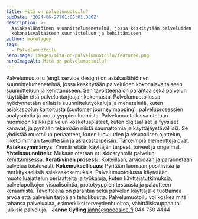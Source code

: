 ```yaml
---
title: Mitä on palvelumuotoilu?
pubDate: '2024-06-27T01:00:01.000Z'
description: >-
  Asiakaslähtöinen suunnittelumenetelmä, jossa keskitytään palveluiden
  kokonaisvaltaiseen suunnitteluun ja kehittämiseen
author: moretagoy
tags:
  - Palvelumuotoilu
heroImage: images/mita-on-palvelumuotoilu/featured.png
heroImageAlt: Mitä on palvelumuotoilu?
---
```


Palvelumuotoilu (engl. service design) on asiakaslähtöinen suunnittelumenetelmä, jossa keskitytään palveluiden kokonaisvaltaiseen suunnitteluun ja kehittämiseen. Sen tavoitteena on parantaa sekä palvelun käyttäjän että palveluntarjoajan kokemusta. Palvelumuotoilussa hyödynnetään erilaisia suunnittelutyökaluja ja menetelmiä, kuten asiakaspolun kartoitusta (customer journey mapping), palveluprosessien analysointia ja prototyyppien luomista. Palvelumuotoilussa otetaan huomioon kaikki palvelun kosketuspisteet, kuten digitaaliset ja fyysiset kanavat, ja pyritään tekemään niistä saumattomia ja käyttäjäystävällisiä. Se yhdistää muotoilun periaatteet, kuten luovuuden ja visuaalisen ajattelun, liiketoiminnan tavoitteisiin ja asiakastarpeisiin. Tärkeimpiä elementtejä ovat: **Asiakasymmärrys**: Ymmärretään käyttäjän tarpeet, toiveet ja ongelmat. **Yhteissuunnittelu**: Mukaan otetaan eri sidosryhmät palvelun kehittämisessä. **Iteratiivinen prosessi**: Kokeillaan, arvioidaan ja parannetaan palvelua toistuvasti. **Kokemuksellisuus**: Pyritään luomaan positiivisia ja merkityksellisiä asiakaskokemuksia. Palvelumuotoilussa käytetään muotoiluajattelun periaatteita ja työkaluja, kuten käyttäjätutkimuksia, palvelupolkujen visualisointia, prototyyppien testausta ja palautteen keräämistä. Tavoitteena on parantaa sekä palvelun käyttäjälle tuottamaa arvoa että palvelun tarjoajan tehokkuutta. Palvelumuotoilu voi koskea mitä tahansa palvelualaa, esimerkiksi terveydenhuoltoa, vähittäiskauppaa tai julkisia palveluja.   **Janne Gylling** janne@goodside.fi 044 750 4444